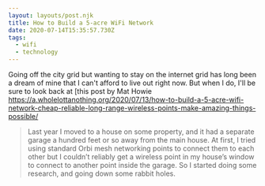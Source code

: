 ```yaml
---
layout: layouts/post.njk
title: How to Build a 5-acre WiFi Network
date: 2020-07-14T15:35:57.730Z
tags:
  - wifi
  - technology
---
```

Going off the city grid but wanting to stay on the internet grid has long been a dream of mine that I can't afford to live out right now. But when I do, I'll be sure to look back at [this post by Mat Howie https://a.wholelottanothing.org/2020/07/13/how-to-build-a-5-acre-wifi-network-cheap-reliable-long-range-wireless-points-make-amazing-things-possible/

> Last year I moved to a house on some property, and it had a separate garage a hundred feet or so away from the main house. At first, I tried using standard Orbi mesh networking points to connect them to each other but I couldn’t reliably get a wireless point in my house’s window to connect to another point inside the garage. So I started doing some research, and going down some rabbit holes.